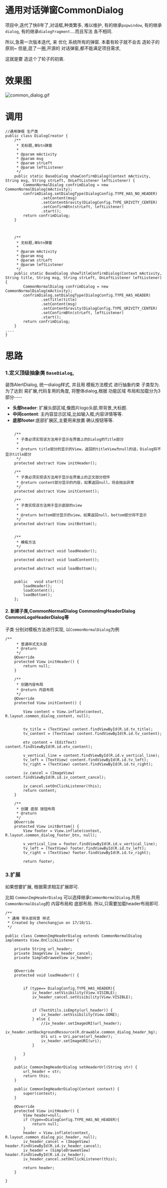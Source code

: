 # 通用对话弹窗CommonDialog


项目中,迭代了快8年了,对话框,种类繁多, 难以维护, 有的继承`popwindow`, 有的继承`dialog`, 有的继承`dialogFragment`....而且写法 各不相同.





所以,急需一次版本迭代, 来 优化 系统所有的弹窗. 本着有轮子就不会去 造轮子的原则~ 但是,逛了一圈,开源的 对话弹窗,都不能满足项目需求,

这就是要 造这个了轮子的初衷.


# 效果图

![common_dialog.gif](http://upload-images.jianshu.io/upload_images/1848340-bfd6d41eb4be08cf.gif?imageMogr2/auto-orient/strip%7CimageView2/2/w/1240)

# 调用

```
//通用弹框 生产类
public class DialogCreator {
    /**
     * 无标题,单btn弹窗
     *
     * @param mActivity
     * @param msg
     * @param strLeft
     * @param leftListener
     */
    public static BaseDialog showConfirmDialog(Context mActivity, String msg, String strLeft, OnLeftListener leftListener) {
        CommonNormalDialog confrimDialog = new CommonNormalDialog(mActivity);
        confrimDialog.setDialogType(DialogConfig.TYPE_HAS_NO_HEADER)
                .setContent(msg)
                .setContentGravity(DialogConfig.TYPE_GRIVITY_CENTER)
                .setConfirmBtn(strLeft, leftListener)
                .start();
        return confrimDialog;
    }



    /**
     * 无标题,单btn弹窗
     *
     * @param mActivity
     * @param msg
     * @param strLeft
     * @param leftListener
     */
    public static BaseDialog showTitleConfirmDialog(Context mActivity, String title, String msg, String strLeft, OnLeftListener leftListener) {
        CommonNormalDialog confrimDialog = new CommonNormalDialog(mActivity);
        confrimDialog.setDialogType(DialogConfig.TYPE_HAS_HEADER)
                .setTitle(title)
                .setContent(msg)
                .setContentGravity(DialogConfig.TYPE_GRIVITY_CENTER)
                .setConfirmBtn(strLeft, leftListener)
                .start();
        return confrimDialog;
    }
....
}

```

# 思路

### 1.定义顶级抽象类 `BaseDialog`, 

装饰AlertDialog, 统一dialog样式, 并且用 模板方法模式 进行抽象约束 子类型为.
为了达到 易扩展,代码复用的角度, 将整体dialog,根据 功能区域 布局和加载分为3部分----

- **头部header**: 扩展头部区域,像图片logo头部,带背景,大标题.
- **中间content**: 主内容显示区域,比如输入框,内容详情等等.
- **底部footer**:底部扩展区,主要用来放置 确认按钮等等.



```

    /**
     * 子类必须实现该方法用于显示在界面上的Dialog的Title部分
     *
     * @return title部分的显示的View，返回的titleView为null的话，Dialog将不显示title部分
     */
    protected abstract View initHeader();

    /**
     * 子类必须实现该方法用于显示在界面上的正文部分控件
     * @return content部分显示的内容，如果返回null，将会抛出异常
     */
    protected abstract View initContent();

    /**
     * 子类实现该方法用于显示底部的view
     *
     * @return bottom部分显示的view，如果返回null，bottom部分将不显示
     */
    protected abstract View initBottom();


    /**
     * 模板方法
     */
    protected abstract void loadHeader();

    protected abstract void loadContent();

    protected abstract void loadBottom();


    public   void start(){
        loadHeader();
        loadContent();
        loadBottom();
    };

```


#### 2. 新建子类,CommonNormalDialog CommonImgHeaderDialog CommonLogoHeaderDialog等

子类 分别对模板方法进行实现, 以`CommonNormalDialog`为例

```
/**
     * 普通样式无头部
     * @return
     */
    @Override
    protected View initHeader() {
        return null;
    }

    /**
     * 创建内容布局
     * @return 内容布局
     */
    @Override
    protected View initContent() {

        View content = View.inflate(context, R.layout.common_dialog_content, null);


        tv_title = (TextView) content.findViewById(R.id.tv_title);
        tv_content = (TextView) content.findViewById(R.id.tv_content);

        etv_content = (EditText) content.findViewById(R.id.etv_content);

        v_vertical_line = content.findViewById(R.id.v_vertical_line);
        tv_left = (TextView) content.findViewById(R.id.tv_left);
        tv_right = (TextView) content.findViewById(R.id.tv_right);

        iv_cancel = (ImageView) content.findViewById(R.id.iv_content_cancel);

        iv_cancel.setOnClickListener(this);
        return content;
    }

    /**
     * 创建 底部 按钮布局
     * @return
     */
    @Override
    protected View initBottom() {
        View footer = View.inflate(context, R.layout.common_dialog_footer_btn, null);

        v_vertical_line = footer.findViewById(R.id.v_vertical_line);
        tv_left = (TextView) footer.findViewById(R.id.tv_left);
        tv_right = (TextView) footer.findViewById(R.id.tv_right);

        return footer;

```


### 3.扩展

如果想要扩展, 根据需求相互扩展即可.

 比如 `CommonImgHeaderDialog` 可以选择继承`CommonNormalDialog`.共用`CommonNormalDialog`的 内容布局和 底部布局. 所以,只需要加载header布局即可.


```
/**
 * 通用 带头部背景 样式
 * Created by chenchangjun on 17/10/11.
 */

public class CommonImgHeaderDialog extends CommonNormalDialog implements View.OnClickListener {

    private String url_header;
    private ImageView iv_header_cancel;
    private SimpleDraweeView iv_header;


    @Override
    protected void loadHeader() {


        if (type== DialogConfig.TYPE_HAS_HEADER){
            iv_header.setVisibility(View.VISIBLE);
            iv_header_cancel.setVisibility(View.VISIBLE);


            if (TextUtils.isEmpty(url_header)) {
                iv_header.setVisibility(View.GONE);
            } else {
                //iv_header.setImageURI(url_header);
                iv_header.setBackgroundResource(R.drawable.common_dialog_header_bg);
                Uri uri = Uri.parse(url_header);
                iv_header.setImageURI(uri);
            }

        }
    }

    public CommonImgHeaderDialog setHeaderUrl(String str) {
        url_header = str;
        return this;
    }

    public CommonImgHeaderDialog(Context context) {
        super(context);
    }

    @Override
    protected View initHeader() {
        View header=null;
        if (type==DialogConfig.TYPE_HAS_NO_HEADER){
            return null;
        }
        header = View.inflate(context, R.layout.common_dialog_pic_header, null);
        iv_header_cancel = (ImageView) header.findViewById(R.id.iv_header_cancel);
        iv_header = (SimpleDraweeView) header.findViewById(R.id.iv_header);
        iv_header_cancel.setOnClickListener(this);

        return header;
    }

}


```


